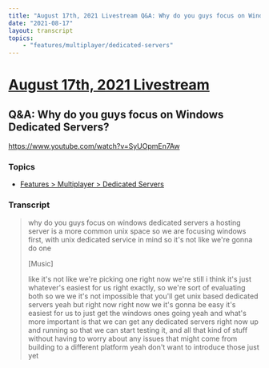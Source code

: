 ```yaml
---
title: "August 17th, 2021 Livestream Q&A: Why do you guys focus on Windows Dedicated Servers?"
date: "2021-08-17"
layout: transcript
topics:
    - "features/multiplayer/dedicated-servers"
---
```

# [August 17th, 2021 Livestream](../2021-08-17.md)
## Q&A: Why do you guys focus on Windows Dedicated Servers?
https://www.youtube.com/watch?v=SyUOpmEn7Aw

### Topics
* [Features > Multiplayer > Dedicated Servers](../topics/features/multiplayer/dedicated-servers.md)

### Transcript

> why do you guys focus on windows dedicated servers a hosting server is a more common unix space so we are focusing windows first, with unix dedicated service in mind so it's not like we're gonna do one
>
> [Music]
>
> like it's not like we're picking one right now we're still i think it's just whatever's easiest for us right exactly, so we're sort of evaluating both so we we it's not impossible that you'll get unix based dedicated servers yeah but right now right now we it's gonna be easy it's easiest for us to just get the windows ones going yeah and what's more important is that we can get any dedicated servers right now up and running so that we can start testing it, and all that kind of stuff without having to worry about any issues that might come from building to a different platform yeah don't want to introduce those just yet
